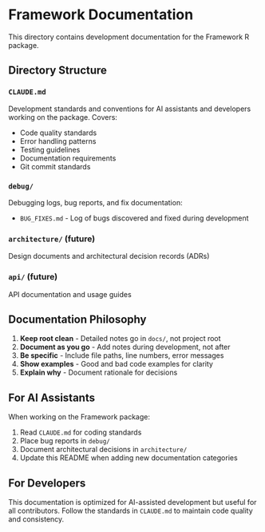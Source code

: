 # Framework Documentation

This directory contains development documentation for the Framework R package.

## Directory Structure

### `CLAUDE.md`
Development standards and conventions for AI assistants and developers working on the package. Covers:
- Code quality standards
- Error handling patterns
- Testing guidelines
- Documentation requirements
- Git commit standards

### `debug/`
Debugging logs, bug reports, and fix documentation:
- `BUG_FIXES.md` - Log of bugs discovered and fixed during development

### `architecture/` (future)
Design documents and architectural decision records (ADRs)

### `api/` (future)
API documentation and usage guides

## Documentation Philosophy

1. **Keep root clean** - Detailed notes go in `docs/`, not project root
2. **Document as you go** - Add notes during development, not after
3. **Be specific** - Include file paths, line numbers, error messages
4. **Show examples** - Good and bad code examples for clarity
5. **Explain why** - Document rationale for decisions

## For AI Assistants

When working on the Framework package:
1. Read `CLAUDE.md` for coding standards
2. Place bug reports in `debug/`
3. Document architectural decisions in `architecture/`
4. Update this README when adding new documentation categories

## For Developers

This documentation is optimized for AI-assisted development but useful for all contributors. Follow the standards in `CLAUDE.md` to maintain code quality and consistency.
